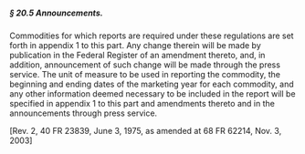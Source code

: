 ##### § 20.5 Announcements. #####

Commodities for which reports are required under these regulations are set forth in appendix 1 to this part. Any change therein will be made by publication in the Federal Register of an amendment thereto, and, in addition, announcement of such change will be made through the press service. The unit of measure to be used in reporting the commodity, the beginning and ending dates of the marketing year for each commodity, and any other information deemed necessary to be included in the report will be specified in appendix 1 to this part and amendments thereto and in the announcements through press service.

[Rev. 2, 40 FR 23839, June 3, 1975, as amended at 68 FR 62214, Nov. 3, 2003]